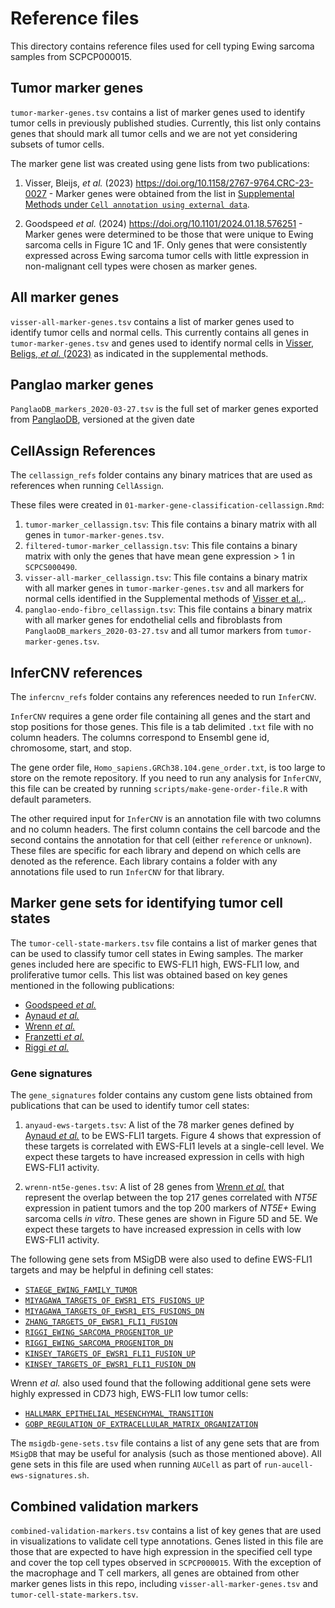 # Reference files

This directory contains reference files used for cell typing Ewing sarcoma samples from SCPCP000015.

## Tumor marker genes

`tumor-marker-genes.tsv` contains a list of marker genes used to identify tumor cells in previously published studies.
Currently, this list only contains genes that should mark all tumor cells and we are not yet considering subsets of tumor cells.

The marker gene list was created using gene lists from two publications:

1. Visser, Bleijs, _et al._ (2023) https://doi.org/10.1158/2767-9764.CRC-23-0027 - Marker genes were obtained from the list in [Supplemental Methods under `Cell annotation using external data`](https://aacr.silverchair-cdn.com/aacr/content_public/journal/cancerrescommun/3/10/10.1158_2767-9764.crc-23-0027/1/crc-23-0027-s01.pdf).

2. Goodspeed _et al._ (2024) https://doi.org/10.1101/2024.01.18.576251 - Marker genes were determined to be those that were unique to Ewing sarcoma cells in Figure 1C and 1F.
Only genes that were consistently expressed across Ewing sarcoma tumor cells with little expression in non-malignant cell types were chosen as marker genes.

## All marker genes

`visser-all-marker-genes.tsv` contains a list of marker genes used to identify tumor cells and normal cells.
This currently contains all genes in `tumor-marker-genes.tsv` and genes used to identify normal cells in [Visser, Beligs, _et al._ (2023)](https://doi.org/10.1158/2767-9764.CRC-23-0027) as indicated in the supplemental methods.

## Panglao marker genes

`PanglaoDB_markers_2020-03-27.tsv` is the full set of marker genes exported from [PanglaoDB](https://panglaodb.se), versioned at the given date

## CellAssign References

The `cellassign_refs` folder contains any binary matrices that are used as references when running `CellAssign`.

These files were created in `01-marker-gene-classification-cellassign.Rmd`:

1. `tumor-marker_cellassign.tsv`: This file contains a binary matrix with all genes in `tumor-marker-genes.tsv`.
2. `filtered-tumor-marker_cellassign.tsv`: This file contains a binary matrix with only the genes that have mean gene expression > 1 in `SCPCS000490`.
3. `visser-all-marker_cellassign.tsv`: This file contains a binary matrix with all marker genes in `tumor-marker-genes.tsv` and all markers for normal cells identified in the Supplemental methods of [Visser et al.,](https://doi.org/10.1158/2767-9764.CRC-23-0027).
4. `panglao-endo-fibro_cellassign.tsv`: This file contains a binary matrix with all marker genes for endothelial cells and fibroblasts from `PanglaoDB_markers_2020-03-27.tsv` and all tumor markers from `tumor-marker-genes.tsv`.

## InferCNV references

The `infercnv_refs` folder contains any references needed to run `InferCNV`.

`InferCNV` requires a gene order file containing all genes and the start and stop positions for those genes.
This file is a tab delimited `.txt` file with no column headers.
The columns correspond to Ensembl gene id, chromosome, start, and stop.

The gene order file, `Homo_sapiens.GRCh38.104.gene_order.txt`, is too large to store on the remote repository.
If you need to run any analysis for `InferCNV`, this file can be created by running `scripts/make-gene-order-file.R` with default parameters.

The other required input for `InferCNV` is an annotation file with two columns and no column headers.
The first column contains the cell barcode and the second contains the annotation for that cell (either `reference` or `unknown`).
These files are specific for each library and depend on which cells are denoted as the reference.
Each library contains a folder with any annotations file used to run `InferCNV` for that library.

## Marker gene sets for identifying tumor cell states

The `tumor-cell-state-markers.tsv` file contains a list of marker genes that can be used to classify tumor cell states in Ewing samples.
The marker genes included here are specific to EWS-FLI1 high, EWS-FLI1 low, and proliferative tumor cells.
This list was obtained based on key genes mentioned in the following publications:

- [Goodspeed _et al._](https://doi.org/10.1101/2024.01.18.576251)
- [Aynaud _et al._](https://doi.org/10.1016/j.celrep.2020.01.049)
- [Wrenn _et al._](https://doi.org/10.1158/1078-0432.CCR-23-1111)
- [Franzetti _et al._](https://doi.org/10.1038/onc.2016.498)
- [Riggi _et al._](https://doi.org/10.1016/j.ccell.2014.10.004)

### Gene signatures

The `gene_signatures` folder contains any custom gene lists obtained from publications that can be used to identify tumor cell states:

1. `anyaud-ews-targets.tsv`: A list of the 78 marker genes defined by [Aynaud _et al._](https://doi.org/10.1016/j.celrep.2020.01.049) to be EWS-FLI1 targets.
Figure 4 shows that expression of these targets is correlated with EWS-FLI1 levels at a single-cell level.
We expect these targets to have increased expression in cells with high EWS-FLI1 activity.

2. `wrenn-nt5e-genes.tsv`: A list of 28 genes from [Wrenn _et al._](https://doi.org/10.1158/1078-0432.CCR-23-1111) that represent the overlap between the top 217 genes correlated with _NT5E_ expression in patient tumors and the top 200 markers of _NT5E+_ Ewing sarcoma cells _in vitro_.
These genes are shown in Figure 5D and 5E.
We expect these targets to have increased expression in cells with low EWS-FLI1 activity.

The following gene sets from MSigDB were also used to define EWS-FLI1 targets and may be helpful in defining cell states:

- [`STAEGE_EWING_FAMILY_TUMOR`](https://www.gsea-msigdb.org/gsea/msigdb/human/geneset/STAEGE_EWING_FAMILY_TUMOR.html)
- [`MIYAGAWA_TARGETS_OF_EWSR1_ETS_FUSIONS_UP`](https://www.gsea-msigdb.org/gsea/msigdb/human/geneset/MIYAGAWA_TARGETS_OF_EWSR1_ETS_FUSIONS_UP.html)
- [`MIYAGAWA_TARGETS_OF_EWSR1_ETS_FUSIONS_DN`](https://www.gsea-msigdb.org/gsea/msigdb/human/geneset/MIYAGAWA_TARGETS_OF_EWSR1_ETS_FUSIONS_DN.html)
- [`ZHANG_TARGETS_OF_EWSR1_FLI1_FUSION`](https://www.gsea-msigdb.org/gsea/msigdb/human/geneset/ZHANG_TARGETS_OF_EWSR1_FLI1_FUSION.html)
- [`RIGGI_EWING_SARCOMA_PROGENITOR_UP`](https://www.gsea-msigdb.org/gsea/msigdb/human/geneset/RIGGI_EWING_SARCOMA_PROGENITOR_UP.html)
- [`RIGGI_EWING_SARCOMA_PROGENITOR_DN`](https://www.gsea-msigdb.org/gsea/msigdb/human/geneset/RIGGI_EWING_SARCOMA_PROGENITOR_DN.html)
- [`KINSEY_TARGETS_OF_EWSR1_FLI1_FUSION_UP`](https://www.gsea-msigdb.org/gsea/msigdb/human/geneset/KINSEY_TARGETS_OF_EWSR1_FLII_FUSION_UP.html)
- [`KINSEY_TARGETS_OF_EWSR1_FLI1_FUSION_DN`](https://www.gsea-msigdb.org/gsea/msigdb/human/geneset/KINSEY_TARGETS_OF_EWSR1_FLII_FUSION_DN.html)

Wrenn _et al._ also used found that the following additional gene sets were highly expressed in CD73 high, EWS-FLI1 low tumor cells:

- [`HALLMARK_EPITHELIAL_MESENCHYMAL_TRANSITION`](https://www.gsea-msigdb.org/gsea/msigdb/human/geneset/HALLMARK_EPITHELIAL_MESENCHYMAL_TRANSITION.html)
- [`GOBP_REGULATION_OF_EXTRACELLULAR_MATRIX_ORGANIZATION`](https://www.gsea-msigdb.org/gsea/msigdb/human/geneset/GOBP_REGULATION_OF_EXTRACELLULAR_MATRIX_ORGANIZATION.html)

The `msigdb-gene-sets.tsv` file contains a list of any gene sets that are from `MSigDB` that may be useful for analysis (such as those mentioned above). 
All gene sets in this file are used when running `AUCell` as part of `run-aucell-ews-signatures.sh`. 

## Combined validation markers

`combined-validation-markers.tsv` contains a list of key genes that are used in visualizations to validate cell type annotations. 
Genes listed in this file are those that are expected to have high expression in the specified cell type and cover the top cell types observed in `SCPCP000015`. 
With the exception of the macrophage and T cell markers, all genes are obtained from other marker genes lists in this repo, including `visser-all-marker-genes.tsv` and `tumor-cell-state-markers.tsv`. 
